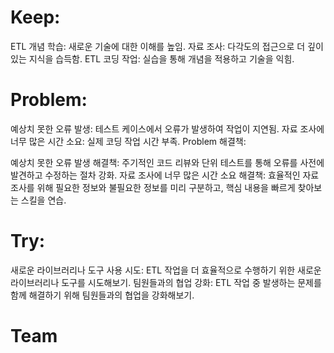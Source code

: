 # Keep:

ETL 개념 학습: 새로운 기술에 대한 이해를 높임.
자료 조사: 다각도의 접근으로 더 깊이 있는 지식을 습득함.
ETL 코딩 작업: 실습을 통해 개념을 적용하고 기술을 익힘.

# Problem:

예상치 못한 오류 발생: 테스트 케이스에서 오류가 발생하여 작업이 지연됨.
자료 조사에 너무 많은 시간 소요: 실제 코딩 작업 시간 부족.
Problem 해결책:

예상치 못한 오류 발생 해결책: 주기적인 코드 리뷰와 단위 테스트를 통해 오류를 사전에 발견하고 수정하는 절차 강화.
자료 조사에 너무 많은 시간 소요 해결책: 효율적인 자료 조사를 위해 필요한 정보와 불필요한 정보를 미리 구분하고, 핵심 내용을 빠르게 찾아보는 스킬을 연습.
 
# Try:

새로운 라이브러리나 도구 사용 시도: ETL 작업을 더 효율적으로 수행하기 위한 새로운 라이브러리나 도구를 시도해보기.
팀원들과의 협업 강화: ETL 작업 중 발생하는 문제를 함께 해결하기 위해 팀원들과의 협업을 강화해보기.


# Team
